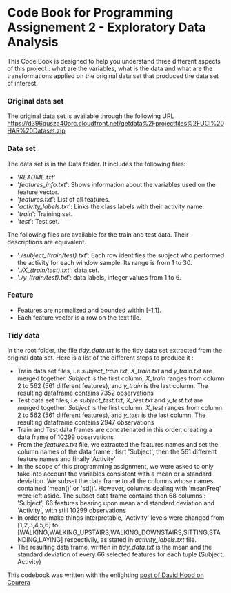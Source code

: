 ﻿# Code Book for Programming Assignement 2 -  Exploratory Data Analysis

This Code Book is designed to help you understand three different aspects of this project : what are the variables, what is the data and what are the transformations applied on the original data set that produced the data set of interest.

### Original data set
The original data set is available through the following URL
https://d396qusza40orc.cloudfront.net/getdata%2Fprojectfiles%2FUCI%20HAR%20Dataset.zip 

### Data set
The data set is in the Data folder. It includes the following files:
- '*README.txt*'
- '*features_info.txt*': Shows information about the variables used on the feature vector.
- '*features.txt*': List of all features. 
- '*activity_labels.txt*': Links the class labels with their activity name.
- '*train*': Training set.
- '*test*': Test set.

The following files are available for the train and test data. Their descriptions are equivalent. 
- '*./subject_(train/test).txt*': Each row identifies the subject who performed the activity for each window sample. Its range is from 1 to 30. 
- '*./X_(train/test).txt*': data set. 
- '*./y_(train/test).txt*': data labels, integer values from 1 to 6.

### Feature
- Features are normalized and bounded within [-1,1].
- Each feature vector is a row on the text file.


### Tidy data 
In the root folder, the file *tidy_data.txt* is the tidy data set extracted from the original data set.
Here is a list of the different steps to produce it : 
   - Train data set files, i.e *subject_train.txt*, *X_train.txt* and *y_train.txt* are merged together. *Subject* is the first column, *X_train* ranges from column 2 to 562 (561 different features), and *y_train* is the last column. The resulting dataframe contains 7352 observations
   - Test data set files, i.e *subject_test.txt*, *X_test.txt* and *y_test.txt* are merged together. *Subject* is the first column, *X_test* ranges from column 2 to 562 (561 different features), and *y_test* is the last column. The resulting dataframe contains 2947 observations
   - Train and Test data frames are concatenated in this order, creating a data frame of 10299 observations
   - From the *features.txt* file, we extracted the features names and set the column names of the data frame : fisrt 'Subject', then the 561 different feature names and finally 'Activity'
   - In the scope of this programming assignment, we were asked to only take into account the variables consistent with a mean or a standard deviation. We subset the data frame to all the columns whose names contained 'mean()' or 'sd()'. However, columns dealing with 'meanFreq' were left aside. The subset data frame contains then 68 columns : 'Subject', 66 features bearing upon mean and standard deviation and 'Activity', with still 10299 observations
   - In order to make things interpretable, 'Activity' levels were changed from [1,2,3,4,5,6] to [WALKING,WALKING_UPSTAIRS,WALKING_DOWNSTAIRS,SITTING,STANDING,LAYING] respectivily, as stated in *activity_labels.txt* file.
   - The resulting data frame, written in *tidy_data.txt* is the mean and the standard deviation of every 66 selected features for each tuple (Subject, Activity)

This codebook was written with the enlighting [post of David Hood on Courera](https://class.coursera.org/getdata-013/forum/thread?thread_id=30) 